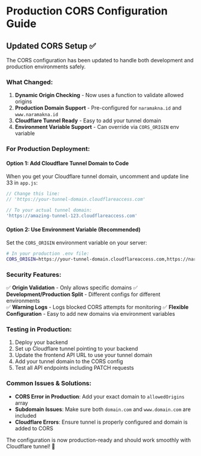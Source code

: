 # Production CORS Configuration Guide

## Updated CORS Setup ✅

The CORS configuration has been updated to handle both development and production environments safely.

### What Changed:

1. **Dynamic Origin Checking** - Now uses a function to validate allowed origins
2. **Production Domain Support** - Pre-configured for `naramakna.id` and `www.naramakna.id`
3. **Cloudflare Tunnel Ready** - Easy to add your tunnel domain
4. **Environment Variable Support** - Can override via `CORS_ORIGIN` env variable

### For Production Deployment:

#### Option 1: Add Cloudflare Tunnel Domain to Code
When you get your Cloudflare tunnel domain, uncomment and update line 33 in `app.js`:
```javascript
// Change this line:
// 'https://your-tunnel-domain.cloudflareaccess.com'

// To your actual tunnel domain:
'https://amazing-tunnel-123.cloudflareaccess.com'
```

#### Option 2: Use Environment Variable (Recommended)
Set the `CORS_ORIGIN` environment variable on your server:
```bash
# In your production .env file:
CORS_ORIGIN=https://your-tunnel-domain.cloudflareaccess.com,https://naramakna.id,https://www.naramakna.id
```

### Security Features:

✅ **Origin Validation** - Only allows specific domains
✅ **Development/Production Split** - Different configs for different environments  
✅ **Warning Logs** - Logs blocked CORS attempts for monitoring
✅ **Flexible Configuration** - Easy to add new domains via environment variables

### Testing in Production:

1. Deploy your backend
2. Set up Cloudflare tunnel pointing to your backend
3. Update the frontend API URL to use your tunnel domain
4. Add your tunnel domain to the CORS config
5. Test all API endpoints including PATCH requests

### Common Issues & Solutions:

- **CORS Error in Production**: Add your exact domain to `allowedOrigins` array
- **Subdomain Issues**: Make sure both `domain.com` and `www.domain.com` are included
- **Cloudflare Errors**: Ensure tunnel is properly configured and domain is added to CORS

The configuration is now production-ready and should work smoothly with Cloudflare tunnel! 🚀
